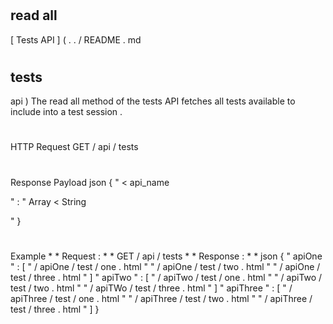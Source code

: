 #
read
all
-
[
Tests
API
]
(
.
.
/
README
.
md
#
tests
-
api
)
The
read
all
method
of
the
tests
API
fetches
all
tests
available
to
include
into
a
test
session
.
#
#
HTTP
Request
GET
/
api
/
tests
#
#
Response
Payload
json
{
"
<
api_name
>
"
:
"
Array
<
String
>
"
}
#
#
Example
*
*
Request
:
*
*
GET
/
api
/
tests
*
*
Response
:
*
*
json
{
"
apiOne
"
:
[
"
/
apiOne
/
test
/
one
.
html
"
"
/
apiOne
/
test
/
two
.
html
"
"
/
apiOne
/
test
/
three
.
html
"
]
"
apiTwo
"
:
[
"
/
apiTwo
/
test
/
one
.
html
"
"
/
apiTwo
/
test
/
two
.
html
"
"
/
apiTWo
/
test
/
three
.
html
"
]
"
apiThree
"
:
[
"
/
apiThree
/
test
/
one
.
html
"
"
/
apiThree
/
test
/
two
.
html
"
"
/
apiThree
/
test
/
three
.
html
"
]
}
